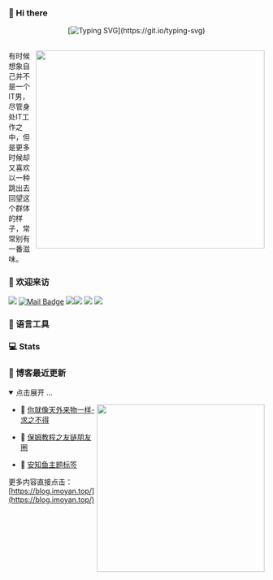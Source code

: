 ### 👋 Hi there

<div align="center">

[![Typing SVG](https://readme-typing-svg.herokuapp.com?font=Handlee&center=true&vCenter=true&width=500&height=60&lines=The+traveler+often+arrives%2C+and+the+doer+often+succeeds.)](https://git.io/typing-svg)



<img src="https://camo.githubusercontent.com/82291b0fe831bfc6781e07fc5090cbd0a8b912bb8b8d4fec0696c881834f81ac/68747470733a2f2f70726f626f742e6d656469612f394575424971676170492e676966"
width="800"  height="3">

</div>

<img align='right' src="https://github.com/eryajf/tu/blob/main/img/image_20220626_200153.gif?raw=true" width="450" height="390" />

有时候想象自己并不是一个IT男，尽管身处IT工作之中，但是更多时候却又喜欢以一种跳出去回望这个群体的样子，常常别有一番滋味。

### 🤗 欢迎来访

[![](https://visitor-badge.laobi.icu/badge?page_id=lanmoyan.lanmoyan)](https://visitor-badge.laobi.icu/badge?page_id=lanmoyan.lanmoyan)
[![Mail Badge](https://img.shields.io/badge/-lanmoyan@163.com-c14438?style=flat&logo=Gmail&logoColor=white&link=mailto:lanmoyan@163.com)](mailto:lanmoyan@163.com)
[![](https://img.shields.io/github/stars/lanmoyan?color=fefb7b&logo=Undertale)](https://github-readme-stats-git-masterorgs-github-readme-stats-team.vercel.app/api?username=lanmoyan&include_orgs=true&hide_title=false&hide_border=true&show_icons=true&include_all_commits=true&line_height=20&bg_color=0,EC6C6C,FFD479,FFFC79,73FA79&theme=graywhite&locale=cn)[![](https://img.shields.io/github/stars/connectai-e/dingtalk-openai?color=fefb7b)](https://github.com/connectai-e/dingtalk-openai)
[![](https://img.shields.io/github/followers/lanmoyan?color=27da6b&logo=Handshake)](https://github.com/lanmoyan?tab=followers)
[![](https://img.shields.io/badge/%E5%8D%9A%E5%AE%A2-%E4%BA%8C%E4%B8%AB%E8%AE%B2%E6%A2%B5-d7b1bf?logo=Blogger)](https://blog.imoyan.top/)


### 🧰 语言工具

### 💻 Stats

### 📝 博客最近更新

<details open>
<summary>点击展开 ...</summary>

<img align='right' src="https://tva4.sinaimg.cn/large/008k1Yt0ly1h4no500obvg30fk0bo1cn.gif" width="330" />

<!-- BLOG-POST-LIST:START -->
- 🐻 [你就像天外来物一样-求之不得](https://blog.imoyan.top/posts/0717/) 

- 🐻 [保姆教程之友链朋友圈](https://blog.imoyan.top/posts/cbff/) 

- 🎃 [安知鱼主题标签](https://blog.imoyan.top/posts/7b4d/) 

<!-- BLOG-POST-LIST:END -->

更多内容直接点击：[https://blog.imoyan.top/](https://blog.imoyan.top/)

</details>
